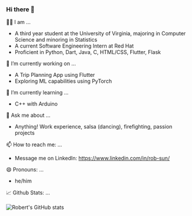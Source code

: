 ### Hi there 👋

🧑‍🎓 I am ...
- A third year student at the University of Virginia, majoring in Computer Science and minoring in Statistics
- A current Software Engineering Intern at Red Hat
- Proficient in Python, Dart, Java, C, HTML/CSS, Flutter, Flask

🔭 I’m currently working on ...
- A Trip Planning App using Flutter
- Exploring ML capabilities using PyTorch

🌱 I’m currently learning ...
- C++ with Arduino

💬 Ask me about ...
- Anything! Work experience, salsa (dancing), firefighting, passion projects

📫 How to reach me: ...
- Message me on LinkedIn: https://www.linkedin.com/in/rob-sun/

😄 Pronouns: ...
- he/him

📈 Github Stats: ...
<br>
<br>
![Robert's GitHub stats](https://github-readme-stats.vercel.app/api?username=rsun19&show_icons=true&count_private=true&hide=stars,issues&include_all_commits=true&theme=dark&line_height=30)
